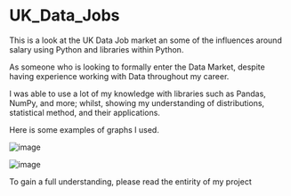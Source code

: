 # UK_Data_Jobs
This is a look at the UK Data Job market an some of the influences around salary using Python and libraries within Python.

As someone who is looking to formally enter the Data Market, despite having experience working with Data throughout my career.

I was able to use a lot of my knowledge with libraries such as Pandas, NumPy, and more; whilst, showing my understanding of distributions, statistical method, and their applications.

Here is some examples of graphs I used.

![image](https://github.com/Taharqua/UK_Data_Jobs/assets/56850203/5ac8cb63-84cb-425d-8eb9-c006ce043069)

![image](https://github.com/Taharqua/UK_Data_Jobs/assets/56850203/a049e41c-4236-4861-87b2-b38762f0b28b)

To gain a full understanding, please read the entirity of my project
